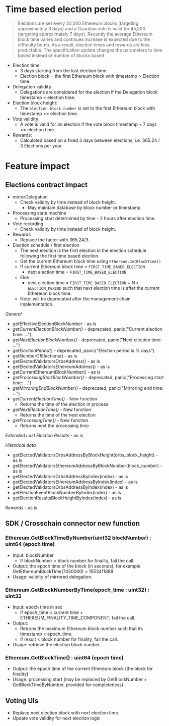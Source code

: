 # Time based election period
> Elections are set every 20,000 Ethereum blocks (targeting approximately 3 days) and a Guardian vote is valid for 45,500 (targeting approximately 7 days).
> Recently the average Ethereum block time varies and continues increase is expected due to the difficulty bomb.
> As a result, election times and rewards are less predictable.
> The specification update changes the parameters to time based instead of number of blocks based.

* Election time 
  * 3 days starting from the last election time. 
  * Election block = the first Ethereum block with timestamp > Election time.
* Delegation validity
  * Delegations are considered for the election if the Delegation block timestamp < election time.
* Election block height:
  * The `election block number` is set to the first Ethereum block with timestamp >= election time.
* Vote validity:
  * A vote is valid for an election if the vote block timestamp + 7 days <= election time.
* Rewards:
  * Calculated based on a fixed 3 days between elections, i.e. 365.24 / 3 Elections per year.

# Feature impact
## Elections contract impact
* mirrorDelegation
  * Check validity by time instead of block height.
    * May maintain database by block number or timestamp.
* Processing state machine
  * Processing start determined by time - 2 hours after election time.
* Vote recording 
  * Check validity by time instead of block height.
* Rewards
  * Replace the factor with 365.24/3
* Election schedule / first election
  * The next election is the first election in the election schedule following the first time based election.
  * Get the current Ethereum block time using `Ethereum.GetBlockTime()`
  * If current Ethereum block time < `FIRST_TIME_BASED_ELECTION` 
    * next election time = `FIRST_TIME_BASED_ELECTION`
  * Else
    * next election time = `FIRST_TIME_BASED_ELECTION` + N x `ELECTION_PERIOD` such that next election time is after the current Ethereum block time.
  * Note: will be deprecated after the management chain implementation.  

*General*

  * getEffectiveElectionBlockNumber - as is
  * *getCurrentElectionBlockNumber()* - deprecated, panic("Current election time: ...")
  * *getNextElectionBlockNumber()* - deprecated, panic("Next election time: ...")
  * *getElectionPeriod()* - deprecated, panic("Election period is % days")
  * getNumberOfElections() - as is
  * getElectedValidatorsOrbsAddress() - as is
  * getElectedValidatorsEthereumAddress() - as is
  * getCurrentEthereumBlockNumber() - as is
  * *getProcessingStartBlockNumber()* - deprecated, panic("Processing start time: ...")
  * *getMirroringEndBlockNumber()* - deprecated, panic("Mirroring end time: ...")
  * *getCurrentElectionTime()* - New function
    * Returns the time of the election in process
  * *getNextElectionTime()* - New function
    * Returns the time of the next election
  * *getProcessingTime()* - New function
    * Returns next the processing time

*Extended Last Election Results* - as is

*Historical data*
  * getElectedValidatorsOrbsAddressByBlockHeight(orbs_block_height) - as is
  * getElectedValidatorsEthereumAddressByBlockNumber(block_number) - as is
  * getElectedValidatorsOrbsAddressByIndex(index) - as is
  * getElectedValidatorsEthereumAddressByIndex(index) - as is
  * getElectedValidatorsOrbsAddressByIndex(index) - as is
  * getElectionEventBlockNumberByIndex(index) - as is
  * getElectionResultsBlockHeightByIndex(index) - as is

*Rewards* - as is
       
##  SDK / Crosschain connector new function

### Ethereum.GetBlockTimeByNumber(uint32 blockNumber) : uint64 (epoch time)
* Input: blockNumber
  * If blockNumber > block number for finality, fail the call.
* Output: the epoch time of the block (in seconds), for example GetEthereumBlockTime(7430000) = 1553411888
* Usage: validity of mirrored delegation.

### Ethereum.GetBlockNumberByTime(epoch_time : uint32) : uint32
* Input: epoch time in sec
  * If epoch_time < current time + ETHEREUM_FINALITY_TIME_COMPONENT, fail the call.
* Output: 
  * Returns the maximum Ethereum block number such that its timestamp < epoch_time.
  * If result < block number for finality, fail the call.
* Usage: retrieve the election block number.

### Ethereum.GetBlockTime() : uint64 (epoch time)
* Output: the epoch time of the current Ethereum block (the block for finality)
* Usage: processing start (may be replaced by GetBlockNumber + GetBlockTimeByNumber, provided for completeness)

## Voting UIs
* Replace next election block with next election time.
* Update vote validity for next election logic

